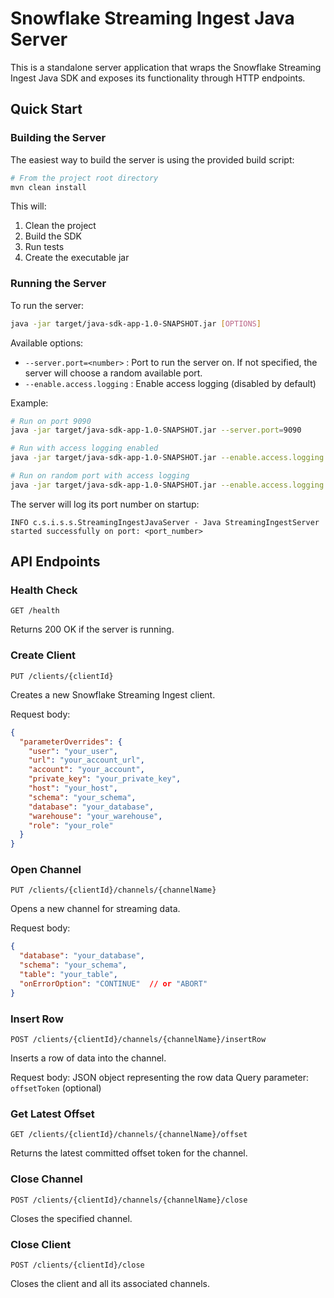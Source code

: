 # Snowflake Streaming Ingest Java Server

This is a standalone server application that wraps the Snowflake Streaming Ingest Java SDK and exposes its functionality through HTTP endpoints.

## Quick Start

### Building the Server

The easiest way to build the server is using the provided build script:

```bash
# From the project root directory
mvn clean install
```

This will:
1. Clean the project
2. Build the SDK
3. Run tests
4. Create the executable jar

### Running the Server

To run the server:

```bash
java -jar target/java-sdk-app-1.0-SNAPSHOT.jar [OPTIONS]
```

Available options:
- `--server.port=<number>` : Port to run the server on. If not specified, the server will choose a random available port.
- `--enable.access.logging` : Enable access logging (disabled by default)

Example:
```bash
# Run on port 9090
java -jar target/java-sdk-app-1.0-SNAPSHOT.jar --server.port=9090

# Run with access logging enabled
java -jar target/java-sdk-app-1.0-SNAPSHOT.jar --enable.access.logging

# Run on random port with access logging
java -jar target/java-sdk-app-1.0-SNAPSHOT.jar --enable.access.logging
```

The server will log its port number on startup:
```
INFO c.s.i.s.s.StreamingIngestJavaServer - Java StreamingIngestServer started successfully on port: <port_number>
```

## API Endpoints

### Health Check
```
GET /health
```
Returns 200 OK if the server is running.

### Create Client
```
PUT /clients/{clientId}
```
Creates a new Snowflake Streaming Ingest client.

Request body:
```json
{
  "parameterOverrides": {
    "user": "your_user",
    "url": "your_account_url",
    "account": "your_account",
    "private_key": "your_private_key",
    "host": "your_host",
    "schema": "your_schema",
    "database": "your_database",
    "warehouse": "your_warehouse",
    "role": "your_role"
  }
}
```

### Open Channel
```
PUT /clients/{clientId}/channels/{channelName}
```
Opens a new channel for streaming data.

Request body:
```json
{
  "database": "your_database",
  "schema": "your_schema",
  "table": "your_table",
  "onErrorOption": "CONTINUE"  // or "ABORT"
}
```

### Insert Row
```
POST /clients/{clientId}/channels/{channelName}/insertRow
```
Inserts a row of data into the channel.

Request body: JSON object representing the row data
Query parameter: `offsetToken` (optional)

### Get Latest Offset
```
GET /clients/{clientId}/channels/{channelName}/offset
```
Returns the latest committed offset token for the channel.

### Close Channel
```
POST /clients/{clientId}/channels/{channelName}/close
```
Closes the specified channel.

### Close Client
```
POST /clients/{clientId}/close
```
Closes the client and all its associated channels.

